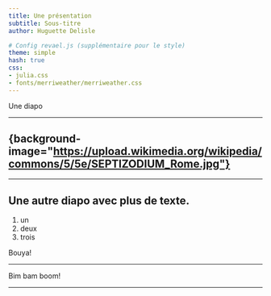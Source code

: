 ```yaml
---
title: Une présentation
subtitle: Sous-titre
author: Huguette Delisle

# Config revael.js (supplémentaire pour le style)
theme: simple
hash: true
css:
- julia.css
- fonts/merriweather/merriweather.css
---
```


Une diapo

---

## {background-image="https://upload.wikimedia.org/wikipedia/commons/5/5e/SEPTIZODIUM_Rome.jpg"}

---

## Une autre diapo avec plus de texte.

1. un
2. deux
3. trois

Bouya!

---

Bim bam boom!

---

